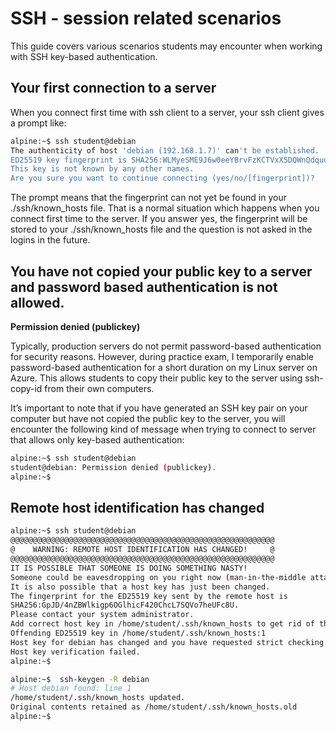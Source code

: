 
# SSH - session related scenarios

This guide covers various scenarios students may encounter when working with SSH key-based authentication.

## Your first connection to a server  

When you connect first time with ssh client  to a server, your ssh client gives a prompt like:
````bash
alpine:~$ ssh student@debian
The authenticity of host 'debian (192.168.1.7)' can't be established.
ED25519 key fingerprint is SHA256:WLMyeSME9J6w0eeYBrvFzKCTVxX5DQWnQdquu13JnSY.
This key is not known by any other names.
Are you sure you want to continue connecting (yes/no/[fingerprint])?
````
The prompt means that the fingerprint can not yet be found  in your ./ssh/known_hosts file. That is a normal situation which happens when
you connect first time to the server. If you answer yes, the fingerprint will be stored to your ./ssh/known_hosts file and 
the question is not asked in the logins in the future.

## You have not copied your public key to a server and password based authentication is not allowed.  
**Permission denied (publickey)**  

Typically, production servers do not permit password-based authentication for security reasons. However, during practice exam, I temporarily enable password-based authentication for a short duration on my Linux server on Azure. This allows students to copy their public key to the server using ssh-copy-id from their own computers.

It’s important to note that if you have generated an SSH key pair on your computer but have not copied the public key to the server, you will encounter the following kind of message when trying to connect to server that allows only key-based authentication: 
````bash
alpine:~$ ssh student@debian
student@debian: Permission denied (publickey).
alpine:~$
````


## Remote host identification has changed

````bash
alpine:~$ ssh student@debian
@@@@@@@@@@@@@@@@@@@@@@@@@@@@@@@@@@@@@@@@@@@@@@@@@@@@@@@@@@@
@    WARNING: REMOTE HOST IDENTIFICATION HAS CHANGED!     @
@@@@@@@@@@@@@@@@@@@@@@@@@@@@@@@@@@@@@@@@@@@@@@@@@@@@@@@@@@@
IT IS POSSIBLE THAT SOMEONE IS DOING SOMETHING NASTY!
Someone could be eavesdropping on you right now (man-in-the-middle attack)!
It is also possible that a host key has just been changed.
The fingerprint for the ED25519 key sent by the remote host is
SHA256:GpJD/4nZBWlkigp6OGlhicF420ChcL7SQVo7heUFc8U.
Please contact your system administrator.
Add correct host key in /home/student/.ssh/known_hosts to get rid of this message.
Offending ED25519 key in /home/student/.ssh/known_hosts:1
Host key for debian has changed and you have requested strict checking.
Host key verification failed.
alpine:~$
````

````bash
alpine:~$  ssh-keygen -R debian
# Host debian found: line 1
/home/student/.ssh/known_hosts updated.
Original contents retained as /home/student/.ssh/known_hosts.old
alpine:~$ 

````


